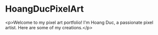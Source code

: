 # HoangDucPixelArt
&lt;p>Welcome to my pixel art portfolio! I'm Hoang Duc, a passionate pixel artist. Here are some of my creations.&lt;/p>
